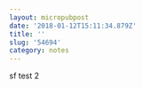 ```yaml
---
layout: micropubpost
date: '2018-01-12T15:11:34.879Z'
title: ''
slug: '54694'
category: notes
---
```

sf test 2
